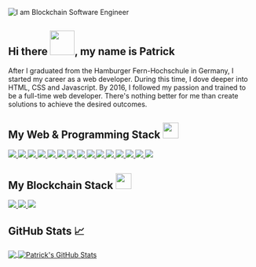 ![I am Blockchain Software Engineer](https://pbs.twimg.com/profile_banners/1424648016338751488/1634749813/1500x500)

## Hi there <img src = "https://raw.githubusercontent.com/MartinHeinz/MartinHeinz/master/wave.gif" width = 50px>, my name is Patrick

After I graduated from the Hamburger Fern-Hochschule in Germany, I started my career as a web developer. During this time, I dove deeper into HTML, CSS and Javascript. By 2016, I followed my passion and trained to be a full-time web developer. There's nothing better for me than create solutions to achieve the desired outcomes.

<h2> My Web & Programming Stack <img src = "https://media2.giphy.com/media/QssGEmpkyEOhBCb7e1/giphy.gif?cid=ecf05e47a0n3gi1bfqntqmob8g9aid1oyj2wr3ds3mg700bl&rid=giphy.gif" width = 32px> </h2>
<a href= https://github.com/?tab=repositories&q=&type=&language=javascript&sort= > <img src ='https://img.shields.io/badge/Code%09-Javascript-green/?style=flat&logo=javascript&logoColor=white&color=2bbc8a'> </a>
<a href= https://github.com/?tab=repositories&q=&type=&language=typescript&sort= > <img src ='https://img.shields.io/badge/Code%09-Typescript-green/?style=flat&logo=typescript&logoColor=white&color=2bbc8a'> </a>
<a href= https://github.com/?tab=repositories&q=&type=&language=nodejs&sort= > <img  src ='https://img.shields.io/badge/Code%09-Node-green/?style=flat&logo=node.js&logoColor=white&color=2bbc8a'> </a>
<a href= https://github.com/?tab=repositories&q=&type=&language=expressjs&sort= > <img  src ='https://img.shields.io/badge/Code%09-Express-green/?style=flat&logo=node.js&logoColor=white&color=2bbc8a'> </a>
<a href= https://github.com/?tab=repositories&q=&type=&language=gatsby&sort= > <img src ='https://img.shields.io/badge/Code%09-GraphQL-green/?style=flat&logo=graphql&logoColor=white&color=2bbc8a'> </a>
<a href= https://github.com/?tab=repositories&q=&type=&language=mysql&sort= > <img src ='https://img.shields.io/badge/Code%09-MySQL-green/?style=flat&logo=mysql&logoColor=white&color=2bbc8a'> </a>
<a href= https://github.com/?tab=repositories&q=&type=&language=mongodb&sort= > <img src ='https://img.shields.io/badge/Code%09-Mongo DB-green/?style=flat&logo=mongodb&logoColor=white&color=2bbc8a'> </a>
<a href= https://github.com/?tab=repositories&q=&type=&language=express&sort= > <img src ='https://img.shields.io/badge/Code%09-React-green/?style=flat&logo=react&logoColor=white&color=2bbc8a'> </a>
<a href= https://github.com/?tab=repositories&q=&type=&language=angular&sort= > <img  src ='https://img.shields.io/badge/Code%09-Angular-green/?style=flat&logo=Angular&logoColor=white&color=2bbc8a'> </a>
<a href= https://github.com/?tab=repositories&q=&type=&language=vuejs&sort= > <img  src ='https://img.shields.io/badge/Code%09-Vue-green/?style=flat&logo=vue.js&logoColor=white&color=2bbc8a'> </a>
<a href= https://github.com/?tab=repositories&q=&type=&language=angularjs&sort= > <img  src ='https://img.shields.io/badge/Code%09-Gatsby-green/?style=flat&logo=gatsby&logoColor=white&color=2bbc8a'> </a>
<a href= https://github.com/?tab=repositories&q=&type=&language=css3&sort= > <img  src ='https://img.shields.io/badge/Style%09-CSS3-green/?style=flat&logo=css3&logoColor=white&color=2bbc8a'> </a>
<a href= https://github.com/?tab=repositories&q=&type=&language=sass&sort= > <img  src ='https://img.shields.io/badge/Style%09-Sass-green/?style=flat&logo=Sass&logoColor=white&color=2bbc8a'> </a>
<a href= https://github.com/?tab=repositories&q=&type=&language=tailwindcss&sort= > <img  src ='https://img.shields.io/badge/Style%09-Tailwind-green/?style=flat&logo=tailwindcss&logoColor=white&color=2bbc8a'> </a>
<a href= https://github.com/?tab=repositories&q=&type=&language=styledcomponents&sort= > <img  src ='https://img.shields.io/badge/Style%09-Styled Components-green/?style=flat&logo=stylecomponents&logoColor=white&color=2bbc8a'> </a>

<h2> My Blockchain Stack <img src = "https://media2.giphy.com/media/QssGEmpkyEOhBCb7e1/giphy.gif?cid=ecf05e47a0n3gi1bfqntqmob8g9aid1oyj2wr3ds3mg700bl&rid=giphy.gif" width = 32px> </h2>
<a href= https://github.com/?tab=repositories&q=&type=&language=rust&sort= > <img  src ='https://img.shields.io/badge/Code%09-Rust-green/?style=flat&logo=rust&logoColor=white&color=2bbc8a'> </a>
<a href= https://github.com/?tab=repositories&q=&type=&language=substrate&sort= > <img src ='https://img.shields.io/badge/Code%09-Substrate-green/?style=flat&logo=paritysubstrate&logoColor=white&color=2bbc8a'> </a>
<a href= https://github.com/?tab=repositories&q=&type=&language=pythonsort= > <img src ='https://img.shields.io/badge/Code%09-Solidity-green/?style=flat&logo=solidity&logoColor=white&color=2bbc8a'> </a>


## GitHub Stats &#x1f4c8;

<a href="https://github.com/patrickdevelopes/patrickdevelopes">
  <img align="center" src="https://github-readme-stats.vercel.app/api/top-langs/?username=patrickdevelopes&hide=java,html,tex&title_color=ffffff&text_color=ffffff&icon_color=2bbc8a&bg_color=2bbc8a&langs_count=3" />
</a>
<a href="https://github.com/patrickdevelopes/patrickdevelopes">
  <img align="center" src="https://github-readme-stats.vercel.app/api?username=patrickdevelopes&show_icons=true&line_height=27&count_private=true&title_color=ffffff&text_color=ffffff&icon_color=2bbc8a&bg_color=5a5a5a" alt="Patrick's GitHub Stats" />
</a>
